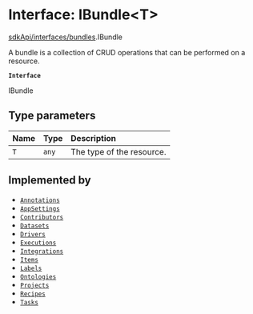 # Interface: IBundle<T\>

[sdkApi/interfaces/bundles](../modules/sdkApi_interfaces_bundles.md).IBundle

A bundle is a collection of CRUD operations that can be performed on a resource.

**`Interface`**

IBundle

## Type parameters

| Name | Type | Description |
| :------ | :------ | :------ |
| `T` | `any` | The type of the resource. |

## Implemented by

- [`Annotations`](../classes/appLib_SDKDrivers_xFrameDriver_annotations.Annotations.md)
- [`AppSettings`](../classes/appLib_SDKDrivers_xFrameDriver_appSettings.AppSettings.md)
- [`Contributors`](../classes/appLib_SDKDrivers_xFrameDriver_contributors.Contributors.md)
- [`Datasets`](../classes/appLib_SDKDrivers_xFrameDriver_datasets.Datasets.md)
- [`Drivers`](../classes/appLib_SDKDrivers_xFrameDriver_drivers.Drivers.md)
- [`Executions`](../classes/appLib_SDKDrivers_xFrameDriver_executions.Executions.md)
- [`Integrations`](../classes/appLib_SDKDrivers_xFrameDriver_integrations.Integrations.md)
- [`Items`](../classes/appLib_SDKDrivers_xFrameDriver_items.Items.md)
- [`Labels`](../classes/appLib_SDKDrivers_xFrameDriver_labels.Labels.md)
- [`Ontologies`](../classes/appLib_SDKDrivers_xFrameDriver_ontologies.Ontologies.md)
- [`Projects`](../classes/appLib_SDKDrivers_xFrameDriver_projects.Projects.md)
- [`Recipes`](../classes/appLib_SDKDrivers_xFrameDriver_recipes.Recipes.md)
- [`Tasks`](../classes/appLib_SDKDrivers_xFrameDriver_tasks.Tasks.md)
